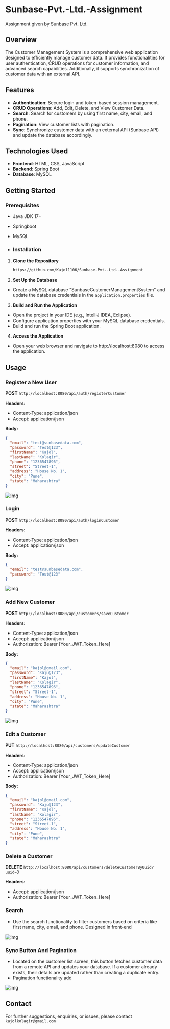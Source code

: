 # Sunbase-Pvt.-Ltd.-Assignment
Assignment given by Sunbase Pvt. Ltd.

## Overview

The Customer Management System is a comprehensive web application designed to efficiently manage customer data. It provides functionalities for user authentication, CRUD operations for customer information, and advanced search capabilities. Additionally, it supports synchronization of customer data with an external API.

## Features

- **Authentication**: Secure login and token-based session management.
- **CRUD Operations**: Add, Edit, Delete, and View Customer Data.
- **Search**: Search for customers by using first name, city, email, and phone.
- **Pagination**: View customer lists with pagination.
- **Sync**: Synchronize customer data with an external API (Sunbase API) and update the database accordingly.

## Technologies Used

- **Frontend**: HTML, CSS, JavaScript
- **Backend**: Spring Boot
- **Database**: MySQL

## Getting Started

### Prerequisites

- Java JDK 17+
- Springboot
- MySQL

- ### Installation

1. **Clone the Repository**

   ```bash
   https://github.com/Kajol1106/Sunbase-Pvt.-Ltd.-Assignment
2. **Set Up the Database**
- Create a MySQL database "SunbaseCustomerManagementSystem" and update the database credentials in the `application.properties` file.

3. **Build and Run the Application**

- Open the project in your IDE (e.g., IntelliJ IDEA, Eclipse).
- Configure application.properties with your MySQL database credentials.
- Build and run the Spring Boot application.

4. **Access the Application**
- Open your web browser and navigate to http://localhost:8080 to access the application.

## Usage
### Register a New User

**POST** `http://localhost:8080/api/auth/registerCustomer`

**Headers:**
- Content-Type: application/json
- Accept: application/json

**Body:**
```json
{
  "email": "test@sunbasedata.com",
  "password": "Test@123",
  "firstName": "Kajol",
  "lastName": "Kolagir",
  "phone": "1236547896",
  "street": "Street-1",
  "address": "House No. 1",
  "city": "Pune",
  "state": "Maharashtra"
}
```
![img](https://github.com/Kajol1106/Sunbase-Pvt.-Ltd.-Assignment/blob/main/SunbaseCustomerManagementSystem/src/main/resources/static/images/Registration%201.png)

### Login
**POST** `http://localhost:8080/api/auth/loginCustomer`

**Headers:**
- Content-Type: application/json
- Accept: application/json

**Body:**
```json
{
  "email": "test@sunbasedata.com",
  "password": "Test@123"
}
```
![img](https://github.com/Kajol1106/Sunbase-Pvt.-Ltd.-Assignment/blob/main/SunbaseCustomerManagementSystem/src/main/resources/static/images/Login%201.png)

### Add New Customer

**POST** `http://localhost:8080/api/customers/saveCustomer`

**Headers:**
- Content-Type: application/json
- Accept: application/json
- Authorization: Bearer [Your_JWT_Token_Here]

**Body:**
```json
{
  "email": "kajol@gmail.com",
  "password": "Kaju@123",
  "firstName": "Kajol",
  "lastName": "Kolagir",
  "phone": "1236547896",
  "street": "Street-1",
  "address": "House No. 1",
  "city": "Pune",
  "state": "Maharashtra"
}
```
![img](https://github.com/Kajol1106/Sunbase-Pvt.-Ltd.-Assignment/blob/main/SunbaseCustomerManagementSystem/src/main/resources/static/images/add%20customer.png)

### Edit a Customer

**PUT** `http://localhost:8080/api/customers/updateCustomer`

**Headers:**
- Content-Type: application/json
- Accept: application/json
- Authorization: Bearer [Your_JWT_Token_Here]

**Body:**
```json
{
  "email": "kajol@gmail.com",
  "password": "Kaju@123",
  "firstName": "Kajol",
  "lastName": "Kolagir",
  "phone": "1236547896",
  "street": "Street-1",
  "address": "House No. 1",
  "city": "Pune",
  "state": "Maharashtra"
}
```

### Delete a Customer

**DELETE** `http://localhost:8080/api/customers/deleteCustomerByUuid?uuid=3`

**Headers:**
- Accept: application/json
- Authorization: Bearer [Your_JWT_Token_Here]


### Search
- Use the search functionality to filter customers based on criteria like first name, city, email, and phone. Designed in front-end

![img](https://github.com/Kajol1106/Sunbase-Pvt.-Ltd.-Assignment/blob/main/SunbaseCustomerManagementSystem/src/main/resources/static/images/Search.png)

### Sync Button And Pagination
- Located on the customer list screen, this button fetches customer data from a remote API and updates your database. If a customer already exists, their details are updated rather than creating a duplicate entry.
- Pagination functionality add

![img](https://github.com/Kajol1106/Sunbase-Pvt.-Ltd.-Assignment/blob/main/SunbaseCustomerManagementSystem/src/main/resources/static/images/after%20sync.png)

## Contact
For further suggestions, enquiries, or issues, please contact `kajolkolagir@gmail.com`
